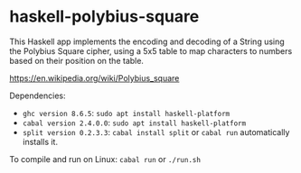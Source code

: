 # haskell-polybius-square

This Haskell app implements the encoding and decoding of a String using the Polybius Square cipher, using a 5x5 table to map characters to numbers based on their position on the table.

https://en.wikipedia.org/wiki/Polybius_square

Dependencies:
- `ghc version 8.6.5`: `sudo apt install haskell-platform`
- `cabal version 2.4.0.0`: `sudo apt install haskell-platform`
- `split version 0.2.3.3`: `cabal install split` or `cabal run` automatically installs it.

To compile and run on Linux: `cabal run` or `./run.sh`
